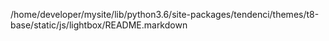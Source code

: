 /home/developer/mysite/lib/python3.6/site-packages/tendenci/themes/t8-base/static/js/lightbox/README.markdown